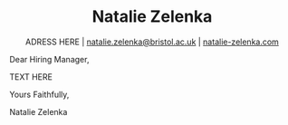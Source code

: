 <div name="personal-info">
    <center>
    <h1>Natalie Zelenka</h1>
    ADRESS HERE | <a href="mailto:natalie.zelenka@bristol.ac.uk">natalie.zelenka@bristol.ac.uk</a> | <a href="https://www.natalie-zelenka.com">natalie-zelenka.com</a> 
    </center>
</div>

Dear Hiring Manager,

TEXT HERE

Yours Faithfully,

Natalie Zelenka